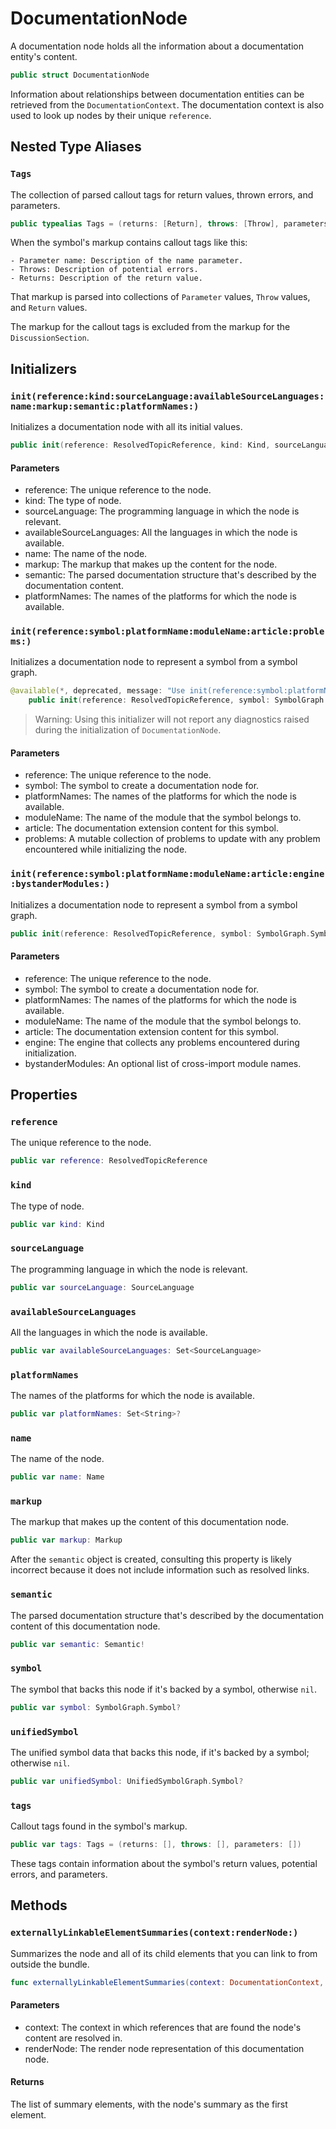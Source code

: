 # DocumentationNode

A documentation node holds all the information about a documentation entity's content.

``` swift
public struct DocumentationNode 
```

Information about relationships between documentation entities can be retrieved from the `DocumentationContext`. The documentation context is also used
to look up nodes by their unique `reference`.

## Nested Type Aliases

### `Tags`

The collection of parsed callout tags for return values, thrown errors, and parameters.

``` swift
public typealias Tags = (returns: [Return], throws: [Throw], parameters: [Parameter])
```

When the symbol's markup contains callout tags like this:

``` 
- Parameter name: Description of the name parameter.
- Throws: Description of potential errors.
- Returns: Description of the return value.
```

That markup is parsed into collections of `Parameter` values, `Throw` values, and `Return` values.

The markup for the callout tags is excluded from the markup for the `DiscussionSection`.

## Initializers

### `init(reference:kind:sourceLanguage:availableSourceLanguages:name:markup:semantic:platformNames:)`

Initializes a documentation node with all its initial values.

``` swift
public init(reference: ResolvedTopicReference, kind: Kind, sourceLanguage: SourceLanguage, availableSourceLanguages: Set<SourceLanguage>? = nil, name: Name, markup: Markup, semantic: Semantic?, platformNames: Set<String>? = nil) 
```

#### Parameters

  - reference: The unique reference to the node.
  - kind: The type of node.
  - sourceLanguage: The programming language in which the node is relevant.
  - availableSourceLanguages: All the languages in which the node is available.
  - name: The name of the node.
  - markup: The markup that makes up the content for the node.
  - semantic: The parsed documentation structure that's described by the documentation content.
  - platformNames: The names of the platforms for which the node is available.

### `init(reference:symbol:platformName:moduleName:article:problems:)`

Initializes a documentation node to represent a symbol from a symbol graph.

``` swift
@available(*, deprecated, message: "Use init(reference:symbol:platformName:moduleName:article:engine:) instead")
    public init(reference: ResolvedTopicReference, symbol: SymbolGraph.Symbol, platformName: String?, moduleName: String, article: Article?, problems: inout [Problem]) 
```

> Warning: Using this initializer will not report any diagnostics raised during the initialization of `DocumentationNode`.

#### Parameters

  - reference: The unique reference to the node.
  - symbol: The symbol to create a documentation node for.
  - platformNames: The names of the platforms for which the node is available.
  - moduleName: The name of the module that the symbol belongs to.
  - article: The documentation extension content for this symbol.
  - problems: A mutable collection of problems to update with any problem encountered while initializing the node.

### `init(reference:symbol:platformName:moduleName:article:engine:bystanderModules:)`

Initializes a documentation node to represent a symbol from a symbol graph.

``` swift
public init(reference: ResolvedTopicReference, symbol: SymbolGraph.Symbol, platformName: String?, moduleName: String, article: Article?, engine: DiagnosticEngine, bystanderModules: [String]? = nil) 
```

#### Parameters

  - reference: The unique reference to the node.
  - symbol: The symbol to create a documentation node for.
  - platformNames: The names of the platforms for which the node is available.
  - moduleName: The name of the module that the symbol belongs to.
  - article: The documentation extension content for this symbol.
  - engine: The engine that collects any problems encountered during initialization.
  - bystanderModules: An optional list of cross-import module names.

## Properties

### `reference`

The unique reference to the node.

``` swift
public var reference: ResolvedTopicReference
```

### `kind`

The type of node.

``` swift
public var kind: Kind
```

### `sourceLanguage`

The programming language in which the node is relevant.

``` swift
public var sourceLanguage: SourceLanguage
```

### `availableSourceLanguages`

All the languages in which the node is available.

``` swift
public var availableSourceLanguages: Set<SourceLanguage>
```

### `platformNames`

The names of the platforms for which the node is available.

``` swift
public var platformNames: Set<String>?
```

### `name`

The name of the node.

``` swift
public var name: Name
```

### `markup`

The markup that makes up the content of this documentation node.

``` swift
public var markup: Markup
```

After the `semantic` object is created, consulting this property is likely incorrect because
it does not include information such as resolved links.

### `semantic`

The parsed documentation structure that's described by the documentation content of this documentation node.

``` swift
public var semantic: Semantic!
```

### `symbol`

The symbol that backs this node if it's backed by a symbol, otherwise `nil`.

``` swift
public var symbol: SymbolGraph.Symbol?
```

### `unifiedSymbol`

The unified symbol data that backs this node, if it's backed by a symbol; otherwise `nil`.

``` swift
public var unifiedSymbol: UnifiedSymbolGraph.Symbol?
```

### `tags`

Callout tags found in the symbol's markup.

``` swift
public var tags: Tags = (returns: [], throws: [], parameters: [])
```

These tags contain information about the symbol's return values, potential errors, and parameters.

## Methods

### `externallyLinkableElementSummaries(context:renderNode:)`

Summarizes the node and all of its child elements that you can link to from outside the bundle.

``` swift
func externallyLinkableElementSummaries(context: DocumentationContext, renderNode: RenderNode) -> [LinkDestinationSummary] 
```

#### Parameters

  - context: The context in which references that are found the node's content are resolved in.
  - renderNode: The render node representation of this documentation node.

#### Returns

The list of summary elements, with the node's summary as the first element.
